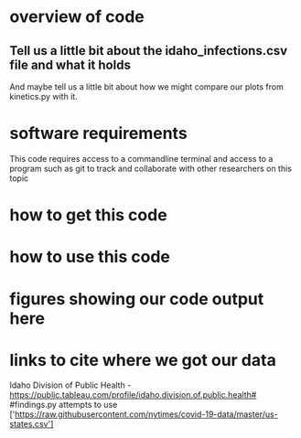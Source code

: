 # overview of code


## Tell us a little bit about the idaho_infections.csv file and what it holds
And maybe tell us a little bit about how we might compare our plots from kinetics.py with it.


# software requirements
This code requires access to a commandline terminal and access to a program such as git to track and collaborate with other researchers on this topic

# how to get this code

# how to use this code

# figures showing our code output here

# links to cite where we got our data
Idaho Division of Public Health - https://public.tableau.com/profile/idaho.division.of.public.health#
#findings.py attempts to use ['https://raw.githubusercontent.com/nytimes/covid-19-data/master/us-states.csv']


